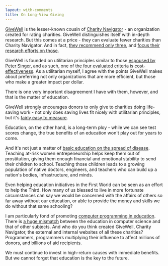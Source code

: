```yaml
---
layout: with-comments
title: On Long-View Giving
---
```


[GiveWell] is the lesser-known cousin of [Charity Navigator] - an organization
created for rating charities.  GiveWell distinguishes itself with in-depth
research.  But this comes at a price - they can evaluate fewer charities than
Charity Navigator.  And in fact, [they recommend only three][recommendation],
and [focus their research efforts on those][focus].

GiveWell is founded on utilitarian principles similar to those [espoused by
Peter Singer][TLYCS], and as such, one of [the four evaluated
criteria][criteria] is [cost-effectiveness].  As a utilitarian myself, I agree
with the points GiveWell makes about preferring not only organizations that are
more efficient, but those who make a greater impact per dollar.

There is one very important disagreement I have with them, however, and that is
the matter of education.

GiveWell strongly encourages donors to only give to charities doing life-saving
work - not only does saving lives fit nicely with utilitarian principles, but
it's [fairly easy to measure][impact].

Education, on the other hand, is a long-term ploy - while we can see test
scores change, the true benefits of an education won't play out for years to
come.

And it's not just a matter of [basic education on the spread of disease][AIDS].
Teaching at-risk women entrepeneurship helps keep them out of prostitution,
giving them enough financial and emotional stability to send their children to
school.  Teaching those children leads to a growing population of native
doctors, engineers, and teachers who can build up a nation's bodies,
infrastructure, and minds.

Even helping education initiatives in the First World can be seen as an effort
to help the Third.  How many of us blessed to live in more fortunate
circumstances can say we would be concerned with the affairs of others so far
away without our education, or able to provide the money and skills we do
without that same schooling?

I am particularly fond of promoting [computer programming in
education][code.org].  There is [a huge mismatch][stats] between the education
in computer science and that of other subjects.  And who do you think created
GiveWell, Charity Navigator, the external and internal websites of all these
charities?  Programmers, programmers multiplying their influence to affect
millions of donors, and billions of aid recipients.

We must continue to invest in high-return causes with immediate benefits.  But
we cannot forget that education is the key to the future.

[GiveWell]: http://www.givewell.org/
[Charity Navigator]: http://charitynavigator.org/
[recommendation]: http://www.givewell.org/charities/top-charities
[focus]: http://blog.givewell.org/2013/03/29/why-we-recommend-so-few-charities/
[TLYCS]: http://www.thelifeyoucansave.org/AboutUs/Organization.aspx
[criteria]: http://www.givewell.org/criteria
[cost-effectiveness]: http://www.givewell.org/international/technical/criteria/cost-effectiveness
[impact]: http://www.givewell.org/international/technical/criteria/impact
[AIDS]: https://en.wikipedia.org/wiki/HIV/AIDS_in_Africa#Public_education_initiatives
[code.org]: http://code.org/
[stats]: http://code.org/stats

